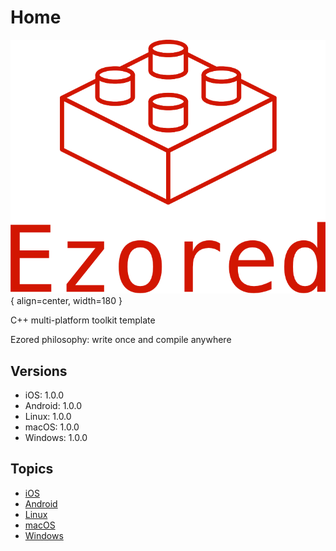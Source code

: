 # Home

![Ezored](images/logo.png){ align=center, width=180 }

C++ multi-platform toolkit template

Ezored philosophy: write once and compile anywhere

## Versions

* iOS: 1.0.0
* Android: 1.0.0
* Linux: 1.0.0
* macOS: 1.0.0
* Windows: 1.0.0

## Topics

* [iOS](iOS/setup.md)
* [Android](Android/setup.md)
* [Linux](Linux/setup.md)
* [macOS](macOS/setup.md)
* [Windows](Windows/setup.md)
